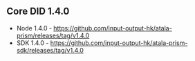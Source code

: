 ## Core DID 1.4.0

* Node 1.4.0 - https://github.com/input-output-hk/atala-prism/releases/tag/v1.4.0
* SDK 1.4.0 - https://github.com/input-output-hk/atala-prism-sdk/releases/tag/v1.4.0
